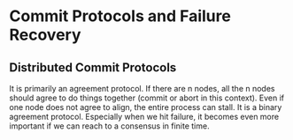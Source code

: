 # Commit Protocols and Failure Recovery

## Distributed Commit Protocols
It is primarily an agreement protocol. If there are n nodes, all the n nodes should agree to do things together (commit or abort in this context). Even if one node does not agree to align, the entire process can stall. It is a binary agreement protocol. Especially when we hit failure, it becomes even more important if we can reach to a consensus in finite time.